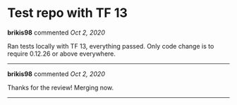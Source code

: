 # Test repo with TF 13

**brikis98** commented *Oct 2, 2020*

Ran tests locally with TF 13, everything passed. Only code change is to require 0.12.26 or above everywhere.
<br />
***


**brikis98** commented *Oct 2, 2020*

Thanks for the review! Merging now.
***

